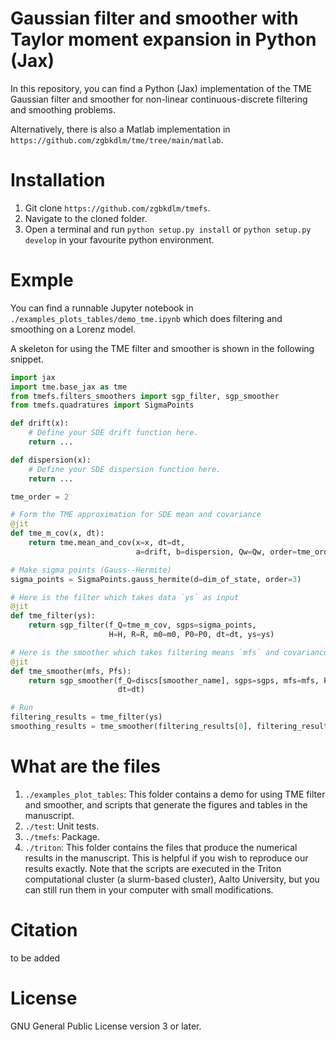 # Gaussian filter and smoother with Taylor moment expansion in Python (Jax)

In this repository, you can find a Python (Jax) implementation of the TME Gaussian filter and smoother for non-linear continuous-discrete filtering and smoothing problems. 

Alternatively, there is also a Matlab implementation in `https://github.com/zgbkdlm/tme/tree/main/matlab`.

# Installation

1. Git clone `https://github.com/zgbkdlm/tmefs`.
2. Navigate to the cloned folder.
3. Open a terminal and run `python setup.py install` or `python setup.py develop` in your favourite python environment.

# Exmple

You can find a runnable Jupyter notebook in `./examples_plots_tables/demo_tme.ipynb` which does filtering and smoothing on a Lorenz model.

A skeleton for using the TME filter and smoother is shown in the following snippet.

```python
import jax
import tme.base_jax as tme
from tmefs.filters_smoothers import sgp_filter, sgp_smoother
from tmefs.quadratures import SigmaPoints

def drift(x):
    # Define your SDE drift function here.
    return ...

def dispersion(x):
    # Define your SDE dispersion function here.
    return ...

tme_order = 2

# Form the TME approximation for SDE mean and covariance
@jit
def tme_m_cov(x, dt):
    return tme.mean_and_cov(x=x, dt=dt,
                            a=drift, b=dispersion, Qw=Qw, order=tme_order)

# Make sigma points (Gauss--Hermite)
sigma_points = SigmaPoints.gauss_hermite(d=dim_of_state, order=3)

# Here is the filter which takes data `ys` as input
@jit
def tme_filter(ys):
    return sgp_filter(f_Q=tme_m_cov, sgps=sigma_points,
                      H=H, R=R, m0=m0, P0=P0, dt=dt, ys=ys)

# Here is the smoother which takes filtering means `mfs` and covariances `Pfs` as input
@jit
def tme_smoother(mfs, Pfs):
    return sgp_smoother(f_Q=discs[smoother_name], sgps=sgps, mfs=mfs, Pfs=Pfs,
                        dt=dt)

# Run
filtering_results = tme_filter(ys)
smoothing_results = tme_smoother(filtering_results[0], filtering_results[1])
```

# What are the files

1. `./examples_plot_tables`: This folder contains a demo for using TME filter and smoother, and scripts that generate the figures and tables in the manuscript.
2. `./test`: Unit tests.
3. `./tmefs`: Package.
4. `./triton`: This folder contains the files that produce the numerical results in the manuscript. This is helpful if you wish to reproduce our results exactly. Note that the scripts are executed in the Triton computational cluster (a slurm-based cluster), Aalto University, but you can still run them in your computer with small modifications.

# Citation
to be added

# License
GNU General Public License version 3 or later.
